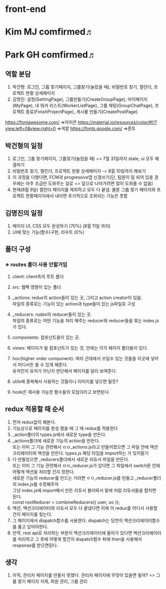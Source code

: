 # front-end

# Kim MJ comfirmed♬
# Park GH comfirmed♬

## 역할 분담
1. 박건형: 로그인, 그룹 찾기페이지, 그룹찾기(눌렀을 때), 비밀번호 찾기, 캘린더, 프로젝트 현황 상세페이지
2. 김명진: 설정(SettingPage), 그룹만들기(CreateGroupPage), 마이페이지(MyPage), 
           내 워커 리스트(WorkerListPage), 그룹 채팅(GroupChatPage), 프로젝트 종료(FinishProjectPage), 게시물 만들기(CreatePostPage)

https://fontawesome.com/
=>아이콘
https://material.io/resources/color/#!/?view.left=0&view.right=0
=>색깔
https://fonts.google.com/
=>폰트

## 박건형의 일정
1. 로그인, 그룹 찾기페이지, 그룹찾기(눌렀을 때) => 7월 31일까지 state, ui 모두 해결하기
2. 비밀번호 찾기, 캘린더, 프로젝트 현황 상세페이지 -> 8월 10일까지 해보기
3. 이 과정을 다했다면, FCM과 progressive앱 신경쓰기(단, 팀원이 덜 되어 있을 경우에는 아주 조금만 도와주는 걸로 => 앞으로 나아가려면 많이 도와줄 수 없음)
4. 현재(8월 9일) 캘린더 페이지를 제외하고 모두 다 끝냄. 물론 그룹 찾기 페이지와 프로젝트 현황페이지에서 내리면 추가적으로 조회되는 기능은 못함

## 김명진의 일정
1. 페이지 UI, CSS 모두 완성하기 (70%) (8월 11일 까지)
2. UI에 맞는 기능(함수)구현, 라우트 (0%)

## 폴더 구성
### ※ routes 폴더 사용 안할거임
1. client: client측의 루트 폴더

2. src: 웹팩 영향이 있는 폴더

3. _actions: redux의 action들이 있는 곳, 그리고 action creator이 있음. <br/> 
파일의 종류로는 기능이 있는 action과 type들이 있는 js파일로 구성

4. _reducers: rudex의 reducer들이 있는 곳. <br/> 
파일의 종류로는 어떤 기능을 처리 해주는 reducer와 reducer들을 묶는 index.js가 있다.

5. components: 컴포넌트들이 있는 곳.

6. views: 페이지가 될 컴포넌트가 있는 것, 안에는 각각 페이지 폴더들이 있다.

7. hoc(higher order component): 여러 군데에서 쓰일수 있는 것들을 이곳에 넣어서 어디서든 쓸 수 있게 해준다. <br/>
유저인지 유저가 아닌지 판단해서 페이지를 달리 보여준다. 
8. utils에 중복해서 사용하는 것들이나 이미지를 넣으면 될듯?

9. hook은 재사용 가능한 함수들의 모임이라고 보면된다. 

## redux 적용할 때 순서
1. 먼저 redux없이 해본다.
2. 기능상으로 페이지를 완성 했을 때 그 때 redux를 적용한다
3. _action폴더의 types.js에서 새로운 type을 만든다. 
4. _actions폴더에 새로운 기능의 action을 만든다. <br/>
또는 이미 그 기능 관련해서 ㅁㅁ_actions.js라고 만들어졌으면 그 파일 안에 액션크리에이터와 액션을 만든다. types.js 해당 타입을 import하는 거 잊지말기
5. 다 만들었으면 _reducers폴더에서 새로운 리듀서 파일을 만든다. <br/>
또는 이미 그 기능 관련해서 ㅁㅁ_reducer.js가 있다면 그 파일에서 switch문 안에 어떻게 액션을 처리할 건지 정한다.<br/>
새로운 기능의 reducer를 만드는 거라면 ㅇㅇ_reducer.js를 만들고 _reducer폴더의 index.js를 수정해주자<br/>
그냥 index.js에 import해서 만든 리듀서 불러와서 밑에 처럼 리듀서들을 합치면 된다.<br/>
const rootReducer = combineReducers({
  user, oo
});
6. 액션, 액션크리에이터와 리듀서 모두 다 끝냈다면 이제 이 redux를 어디서 사용할건지 페이지를 찾는다.
7. 그 페이지에서 dispatch함수를 사용한다. dispatch는 당연히 액션크리에이터함수를 품고 있어야한다.
8. 만약, rest api로 처리하는 부분이 액션크리에이터에 들어가 있다면 액션크리에이터를 처리하고 그 후에 어떻게 할건지 dispatch함수 뒤에 then을 사용해서 response를 받으면된다.

## 생각
1. 아직, 관리자 페이지를 만들지 못했다. 관리자 페이지에 무엇이 있을면 될까?
=> 그룹 찾기 페이지 삭제, 회원 관리, 그룹 관리